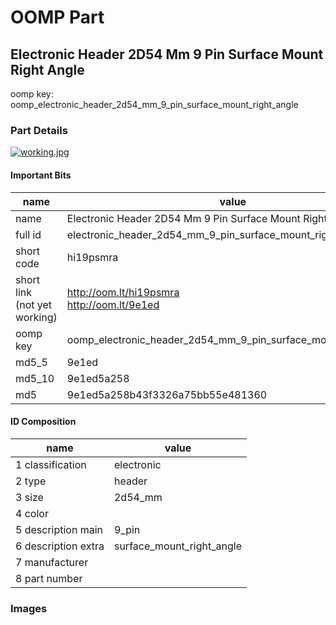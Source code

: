 # OOMP Part  
## Electronic Header 2D54 Mm 9 Pin Surface Mount Right Angle  
  
oomp key: oomp_electronic_header_2d54_mm_9_pin_surface_mount_right_angle  
  
### Part Details  
  
[![working.jpg](working_600.jpg)](working.jpg)  
  
#### Important Bits  
| name | value | 
| --- | --- | 
| name | Electronic Header 2D54 Mm 9 Pin Surface Mount Right Angle | 
| full id | electronic_header_2d54_mm_9_pin_surface_mount_right_angle | 
| short code | hi19psmra | 
| short link<br>(not yet working) | http://oom.lt/hi19psmra<br>http://oom.lt/9e1ed | 
| oomp key | oomp_electronic_header_2d54_mm_9_pin_surface_mount_right_angle | 
| md5_5 | 9e1ed | 
| md5_10 | 9e1ed5a258 | 
| md5 | 9e1ed5a258b43f3326a75bb55e481360 | 
#### ID Composition  
| name | value | 
| --- | --- | 
| 1 classification | electronic | 
| 2 type | header | 
| 3 size | 2d54_mm | 
| 4 color |  | 
| 5 description main | 9_pin | 
| 6 description extra | surface_mount_right_angle | 
| 7 manufacturer |  | 
| 8 part number |  | 
### Images  
